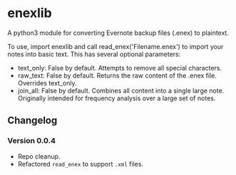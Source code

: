 # enexlib

A python3 module for converting Evernote backup files (.enex) to plaintext.

To use, import enexlib and call read_enex('Filename.enex') to import your notes
into basic text. This has several optional parameters:
 - text_only: False by default. Attempts to remove all special characters.
 - raw_text: False by default. Returns the raw content of the .enex file.
	Overrides text_only.
 - join_all: False by default. Combines all content into a single large note.
	Originally intended for frequency analysis over a large set of notes.

## Changelog
### Version 0.0.4
* Repo cleanup.
* Refactored `read_enex` to support `.xml` files.